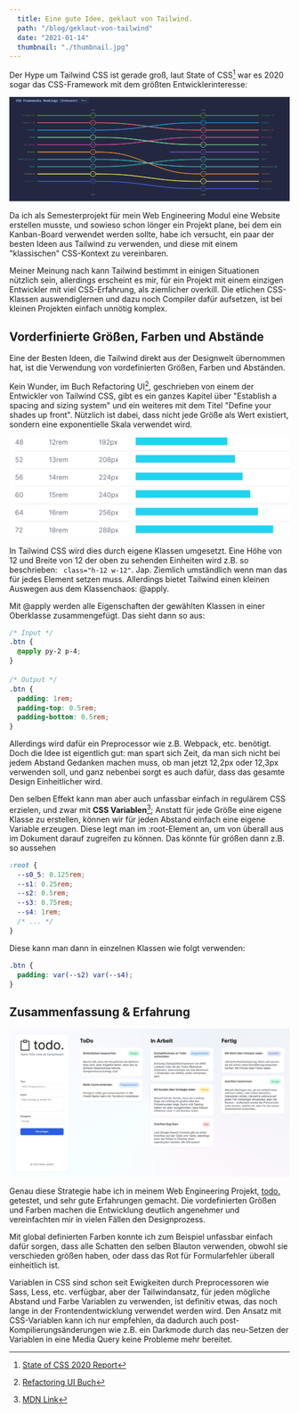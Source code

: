 ```yaml
---
  title: Eine gute Idee, geklaut von Tailwind.
  path: "/blog/geklaut-von-tailwind"
  date: "2021-01-14"
  thumbnail: "./thumbnail.jpg"
---
```


Der Hype um Tailwind CSS ist gerade groß, laut State of CSS[^1] war es 2020 sogar das CSS-Framework mit dem größten Entwicklerinteresse:

![Tailwind Interest](./tailwind_interest.png)

Da ich als Semesterprojekt für mein Web Engineering Modul eine Website erstellen musste, und sowieso schon lönger ein Projekt plane, bei dem ein Kanban-Board verwendet werden sollte, habe ich versucht, ein paar der besten Ideen aus Tailwind zu verwenden, und diese mit einem "klassischen" CSS-Kontext zu vereinbaren.

Meiner Meinung nach kann Tailwind bestimmt in einigen Situationen nützlich sein, allerdings erscheint es mir, für ein Projekt mit einem einzigen Entwickler mit viel CSS-Erfahrung, als ziemlicher overkill. Die etlichen CSS-Klassen auswendiglernen und dazu noch Compiler dafür aufsetzen, ist bei kleinen Projekten einfach unnötig komplex. 

## Vorderfinierte Größen, Farben und Abstände

Eine der Besten Ideen, die Tailwind direkt aus der Designwelt übernommen hat, ist die Verwendung von vordefinierten Größen, Farben und Abständen.

Kein Wunder, im Buch Refactoring UI[^2], geschrieben von einem der Entwickler von Tailwind CSS, gibt es ein ganzes Kapitel über "Establish a spacing and sizing system" und ein weiteres mit dem Titel "Define your shades up front". Nützlich ist dabei, dass nicht jede Größe als Wert existiert, sondern eine exponentielle Skala verwendet wird.

![Tailwind Sizes](./tailwind_sizes.png)

In Tailwind CSS wird dies durch eigene Klassen umgesetzt. Eine Höhe von 12 und Breite von 12 der oben zu sehenden Einheiten wird z.B. so beschrieben: ` class="h-12 w-12"`. Jap. Ziemlich umständlich wenn man das für jedes Element setzen muss. Allerdings bietet Tailwind einen kleinen Auswegen aus dem Klassenchaos: @apply. 

Mit @apply werden alle Eigenschaften der gewählten Klassen in einer Oberklasse zusammengefügt. Das sieht dann so aus:

```css
/* Input */
.btn {
  @apply py-2 p-4;
}

/* Output */
.btn {
  padding: 1rem;
  padding-top: 0.5rem;
  padding-bottom: 0.5rem;
}
```

Allerdings wird dafür ein Preprocessor wie z.B. Webpack, etc. benötigt. Doch die Idee ist eigentlich gut: man spart sich Zeit, da man sich nicht bei jedem Abstand Gedanken machen muss, ob man jetzt 12,2px oder 12,3px verwenden soll, und ganz nebenbei sorgt es auch dafür, dass das gesamte Design Einheitlicher wird.

Den selben Effekt kann man aber auch unfassbar einfach in regulärem CSS erzielen, und zwar mit **CSS Variablen**[^3]; Anstatt für jede Größe eine eigene Klasse zu erstellen, können wir für jeden Abstand einfach eine eigene Variable erzeugen. Diese legt man im :root-Element an, um von überall aus im Dokument darauf zugreifen zu können. Das könnte für größen dann z.B. so aussehen

```css
:root {
  --s0_5: 0.125rem;
  --s1: 0.25rem;
  --s2: 0.5rem;
  --s3: 0.75rem;
  --s4: 1rem;
  /* ... */
}
```

Diese kann man dann in einzelnen Klassen wie folgt verwenden:

```css
.btn {
  padding: var(--s2) var(--s4);
}
```

## Zusammenfassung & Erfahrung

![Screenshot](screenshot.jpg)

Genau diese Strategie habe ich in meinem Web Engineering Projekt, [todo.](https://todo.malts.me) getestet, und sehr gute Erfahrungen gemacht. Die vordefinierten Größen und Farben machen die Entwicklung deutlich angenehmer und vereinfachten mir in vielen Fällen den Designprozess.

Mit global definierten Farben konnte ich zum Beispiel unfassbar einfach dafür sorgen, dass alle Schatten den selben Blauton verwenden, obwohl sie verschieden größen haben, oder dass das Rot für Formularfehler überall einheitlich ist.

Variablen in CSS sind schon seit Ewigkeiten durch Preprocessoren wie Sass, Less, etc. verfügbar, aber der Tailwindansatz, für jeden mögliche Abstand und Farbe Variablen zu verwenden, ist definitiv etwas, das noch lange in der Frontendentwicklung verwendet werden wird. Den Ansatz mit CSS-Variablen kann ich nur empfehlen, da dadurch auch post-Kompilierungsänderungen wie z.B. ein Darkmode durch das neu-Setzen der Variablen in eine Media Query keine Probleme mehr bereitet. 

[^1]: [State of CSS 2020 Report](https://2020.stateofcss.com/en-US/report/)
[^2]: [Refactoring UI Buch](https://refactoringui.com/book/)
[^3]: [MDN Link](https://developer.mozilla.org/en-US/docs/Web/CSS/Using_CSS_custom_properties)